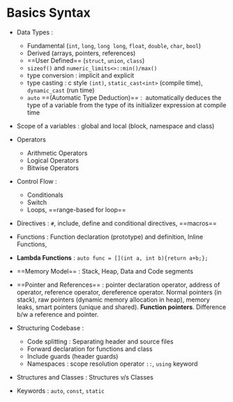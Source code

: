 # Basics Syntax 

- Data Types : 
	- Fundamental (`int`, `long`, `long long`, `float`, `double`, `char`, `bool`) 
	- Derived (arrays, pointers, references) 
	- ==User Defined== (`struct`, `union`, `class`)
	- `sizeof()` and `numeric_limits<>::min()/max()`
	- type conversion : implicit and explicit 
	- type casting : c style `(int)`, `static_cast<int>` (compile time), `dynamic_cast` (run time)
	- `auto` ==(Automatic Type Deduction)== :  automatically deduces the type of a variable from the type of its initializer expression at compile time
- Scope of a variables : global and local (block, namespace and class)
- Operators 
	- Arithmetic Operators
	- Logical Operators
	- Bitwise Operators
- Control Flow : 
	- Conditionals 
	- Switch 
	- Loops, ==range-based for loop==
- Directives : `#`, include, define and conditional directives, ==macros==
- Functions : Function declaration (prototype) and definition, Inline Functions, 
- **Lambda Functions** : `auto func = [](int a, int b){return a+b;};`
- ==Memory Model== : Stack, Heap, Data and Code segments
- ==Pointer and References== : pointer declaration operator, address of operator, reference operator, dereference operator. Normal pointers (in stack), raw pointers (dynamic memory allocation in heap), memory leaks, smart pointers (unique and shared). **Function pointers**. Difference b/w a reference and pointer.
- Structuring Codebase : 
	- Code splitting : Separating header and source files
	- Forward declaration for functions and class
	- Include guards (header guards)
	- Namespaces : scope resolution operator `::`, `using` keyword

- Structures and Classes : Structures v/s Classes 

- Keywords : `auto`, `const`, `static`
